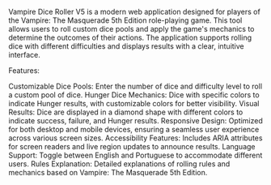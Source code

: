 Vampire Dice Roller V5 is a modern web application designed for players of the Vampire: The Masquerade 5th Edition role-playing game. This tool allows users to roll custom dice pools and apply the game's mechanics to determine the outcomes of their actions. The application supports rolling dice with different difficulties and displays results with a clear, intuitive interface.

Features:

Customizable Dice Pools: Enter the number of dice and difficulty level to roll a custom pool of dice.
Hunger Dice Mechanics: Dice with specific colors to indicate Hunger results, with customizable colors for better visibility.
Visual Results: Dice are displayed in a diamond shape with different colors to indicate success, failure, and Hunger results.
Responsive Design: Optimized for both desktop and mobile devices, ensuring a seamless user experience across various screen sizes.
Accessibility Features: Includes ARIA attributes for screen readers and live region updates to announce results.
Language Support: Toggle between English and Portuguese to accommodate different users.
Rules Explanation: Detailed explanations of rolling rules and mechanics based on Vampire: The Masquerade 5th Edition.
